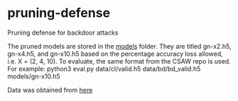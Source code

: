 # pruning-defense
Pruning defense for backdoor attacks

The pruned models are stored in the [models](https://github.com/ajn313/pruning-defense/tree/main/models) folder.
They are titled gn-x2.h5, gn-x4.h5, and gn-x10.h5 based on the percentage accuracy loss allowed, i.e. X = (2, 4, 10). 
To evaluate, the same format from the CSAW repo is used.
For example:
python3 eval.py data/cl/valid.h5 data/bd/bd_valid.h5 models/gn-x10.h5

Data was obtained from [here](https://drive.google.com/drive/folders/1Rs68uH8Xqa4j6UxG53wzD0uyI8347dSq)
